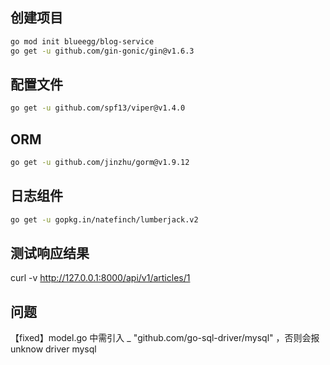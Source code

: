 ## 创建项目

```bash
go mod init blueegg/blog-service
go get -u github.com/gin-gonic/gin@v1.6.3
```

## 配置文件

```bash
go get -u github.com/spf13/viper@v1.4.0
```

## ORM

```bash
go get -u github.com/jinzhu/gorm@v1.9.12
```

## 日志组件

```bash
go get -u gopkg.in/natefinch/lumberjack.v2
```

## 测试响应结果

curl -v http://127.0.0.1:8000/api/v1/articles/1

## 问题

【fixed】model.go 中需引入 _ "github.com/go-sql-driver/mysql" ，否则会报 unknow driver mysql